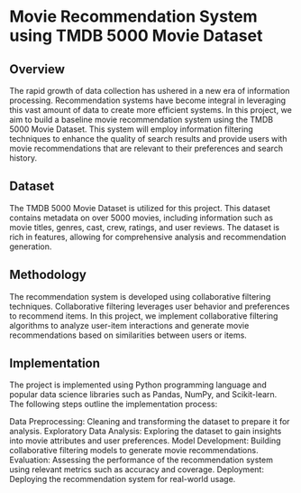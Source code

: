 # Movie Recommendation System using TMDB 5000 Movie Dataset
## Overview

The rapid growth of data collection has ushered in a new era of information processing. Recommendation systems have become integral in leveraging this vast amount of data to create more efficient systems. In this project, we aim to build a baseline movie recommendation system using the TMDB 5000 Movie Dataset. This system will employ information filtering techniques to enhance the quality of search results and provide users with movie recommendations that are relevant to their preferences and search history.

## Dataset

The TMDB 5000 Movie Dataset is utilized for this project. This dataset contains metadata on over 5000 movies, including information such as movie titles, genres, cast, crew, ratings, and user reviews. The dataset is rich in features, allowing for comprehensive analysis and recommendation generation.

## Methodology

The recommendation system is developed using collaborative filtering techniques. Collaborative filtering leverages user behavior and preferences to recommend items. In this project, we implement collaborative filtering algorithms to analyze user-item interactions and generate movie recommendations based on similarities between users or items.

## Implementation

The project is implemented using Python programming language and popular data science libraries such as Pandas, NumPy, and Scikit-learn. The following steps outline the implementation process:

Data Preprocessing: Cleaning and transforming the dataset to prepare it for analysis.
Exploratory Data Analysis: Exploring the dataset to gain insights into movie attributes and user preferences.
Model Development: Building collaborative filtering models to generate movie recommendations.
Evaluation: Assessing the performance of the recommendation system using relevant metrics such as accuracy and coverage.
Deployment: Deploying the recommendation system for real-world usage.
